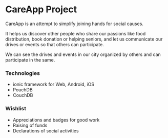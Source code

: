# CareApp Project

CareApp is an attempt to simplify joining hands for social causes.

It helps us discover other people who share our passions like food distribution, book donation or helping seniors,
and let us communicate our drives or events so that others can participate.

We can see the drives and events in our city organized by others and can participate in the same.

### Technologies

* ionic framework for Web, Android, iOS
* PouchDB
* CouchDB

### Wishlist

* Appreciations and badges for good work
* Raising of funds
* Declarations of social activities

